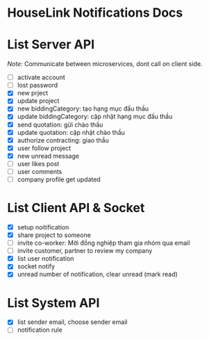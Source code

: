 # HouseLink Notifications Docs

# List Server API
_Note_: Communicate between microservices, dont call on client side.
- [ ] activate account
- [ ] lost password
- [x] new prject
- [x] update project
- [x] new biddingCategory: tạo hạng mục đấu thầu
- [x] update biddingCategory: cập nhật hạng mục đấu thầu
- [x] send quotation: gửi chào thầu
- [x] update quotation: cập nhật chào thầu
- [x] authorize contracting: giao thầu
- [x] user follow project
- [x] new unread message
- [ ] user likes post
- [ ] user comments
- [ ] company profile get updated

# List Client API & Socket

- [x] setup noitification
- [x] share project to someone 
- [ ] invite co-worker: Mời đồng nghiệp tham gia nhóm qua email
- [ ] invite customer, partner to review my company
- [x] list user notification 
- [x] socket notify
- [x] unread number of notification, clear unread (mark read)

# List System API
- [x] list sender email, choose sender email
- [ ] notification rule
